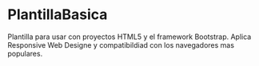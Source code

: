 PlantillaBasica
===============

Plantilla para usar con proyectos HTML5 y el framework Bootstrap. Aplica Responsive Web Designe y compatibildiad con los navegadores mas populares.

